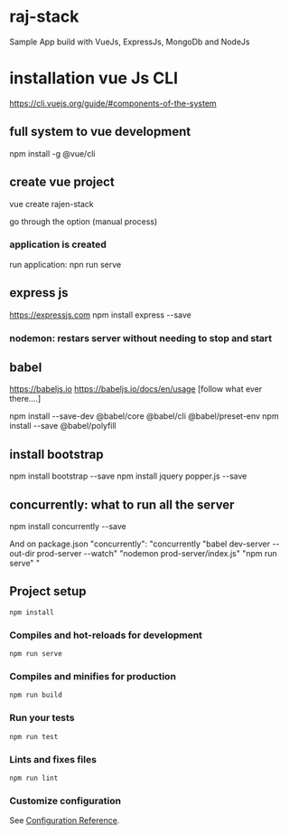 # raj-stack
Sample App build with VueJs, ExpressJs, MongoDb and NodeJs

# installation vue Js CLI
https://cli.vuejs.org/guide/#components-of-the-system

## full system to vue development
npm install -g @vue/cli

## create vue project
vue create rajen-stack

go through the option (manual process)

### application is created
run application:
npn run serve


## express js
https://expressjs.com
npm install express --save

### nodemon: restars server without needing to stop and start

## babel
https://babeljs.io
https://babeljs.io/docs/en/usage [follow what ever there....]

npm install --save-dev @babel/core @babel/cli @babel/preset-env
npm install --save @babel/polyfill


## install bootstrap
npm install bootstrap --save
npm install jquery popper.js --save


## concurrently: what to run all the server
npm install concurrently --save

And on package.json
"concurrently": "concurrently \"babel dev-server --out-dir prod-server --watch\" \"nodemon prod-server/index.js\" \"npm run serve\" "


## Project setup
```
npm install
```

### Compiles and hot-reloads for development
```
npm run serve
```

### Compiles and minifies for production
```
npm run build
```

### Run your tests
```
npm run test
```

### Lints and fixes files
```
npm run lint
```

### Customize configuration
See [Configuration Reference](https://cli.vuejs.org/config/).
